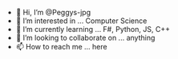 - 👋 Hi, I’m @Peggys-jpg
- 👀 I’m interested in ... Computer Science
- 🌱 I’m currently learning ... F#, Python, JS, C++
- 💞️ I’m looking to collaborate on ... anything
- 📫 How to reach me ... here

<!---
Peggys-jpg/Peggys-jpg is a ✨ special ✨ repository because its `README.md` (this file) appears on your GitHub profile.
You can click the Preview link to take a look at your changes.
--->
